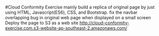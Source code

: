 #Cloud Conformity Exercise
mainly build a replica of original page by just using HTML, Javascript(ES6), CSS, and Bootstrap.
fix the navbar overlapping bug in original web page when displayed on a small screen
Deploy the page to S3 as a web site http://cloud-conformity-exercise.com.s3-website-ap-southeast-2.amazonaws.com/
